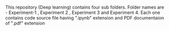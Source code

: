 This repository (Deep learning) contains four sub folders.
Folder names are - Experiment-1 , Experiment 2 , Experiment 3 and Experiment 4.
Each one contains code source file having ".ipynb" extension and PDF documentaion of ".pdf" extension 
